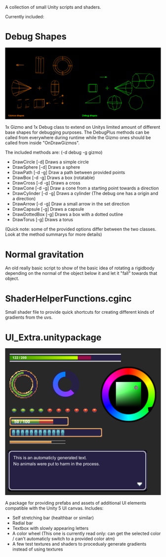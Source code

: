 A collection of small Unity scripts and shaders.

Currently included:

# Debug Shapes
![My image](https://github.com/TPen/Unity_Misc/blob/master/DebugShapes.png)

1x Gizmo and 1x Debug class to extend on Unitys limited amount of different base shapes for debugging purposes.
The DebugPlus methods can be called from everywhere during runtime while the Gizmo ones should be called from inside "OnDrawGizmos".

The included methods are: (-d debug -g gizmo) 
- DrawCircle [-d] Draws a simple circle
- DrawSphere [-d] Draws a sphere
- DrawPath [-d -g] Draw a path between provided points
- DrawBox [-d -g] Draws a box (rotatable)
- DrawCross [-d -g] Draws a cross
- DrawCone [-d -g] Draw a cone from a starting point towards a direction
- DrawCylinder [-d -g] Draws a cylinder (The debug one has a origin and a direction)
- DrawArrow [-d -g] Draw a small arrow in the set direction
- DrawCapsule [-g] Draws a capsule
- DrawDottedBox [-g] Draws a box with a dotted outline
- DrawTorus [-g] Draws a torus

(Quick note: some of the provided options differ between the two classes. Look at the method summarys for more details)


# Normal gravitation

An old really basic script to show of the basic idea of rotating a rigidbody depending on the normal of the object below it and let it "fall" towards that object.


# ShaderHelperFunctions.cginc

Small shader file to provide quick shortcuts for creating different kinds of gradients from the uvs.


# UI_Extra.unitypackage
![My image](https://github.com/TPen/Unity_Misc/blob/master/UI_Extra.png)

A package for providing prefabs and assets of additional UI elements compatible with the Unity 5 UI canvas.
Includes:
- Self stretching bar (healthbar or similar)
- Radial bar
- Textbox with slowly appearing letters
- A color wheel (This one is currently read only: can get the selected color / can't automaticly switch to a provided color atm)
- A few test textures and shaders to procedualy generate gradients instead of using textures
